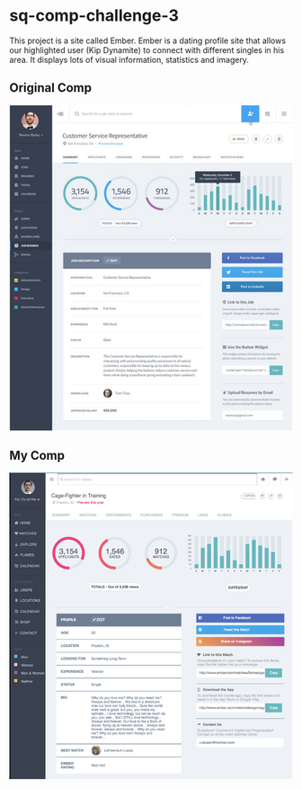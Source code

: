 # sq-comp-challenge-3

This project is a site called Ember.  Ember is a dating profile site that allows our highlighted user (Kip Dynamite) to connect with different singles in his area.  It displays lots of visual information, statistics and imagery.

## Original Comp

![Original Comp](images/Original-Comp.png)

## My Comp

![My Comp](images/My-Comp.png)
